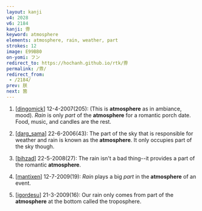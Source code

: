 ```yaml
---
layout: kanji
v4: 2028
v6: 2184
kanji: 雰
keyword: atmosphere
elements: atmosphere, rain, weather, part
strokes: 12
image: E99BB0
on-yomi: フン
redirect_to: https://hochanh.github.io/rtk/雰
permalink: /雰/
redirect_from:
 - /2184/
prev: 朕
next: 箇
---
```


1) [<a href="http://kanji.koohii.com/profile/dingomick">dingomick</a>] 12-4-2007(205): (This is <strong>atmosphere</strong> as in ambiance, mood). <em>Rain</em> is only <em>part</em> of the <strong>atmosphere</strong> for a romantic porch date. Food, music, and candles are the rest.

2) [<a href="http://kanji.koohii.com/profile/darg_sama">darg_sama</a>] 22-6-2006(43): The part of the sky that is responsible for weather and rain is known as the<strong> atmosphere</strong>. It only occupies part of the sky though.

3) [<a href="http://kanji.koohii.com/profile/bihzad">bihzad</a>] 22-5-2008(27): The rain isn&#039;t a bad thing--it provides a part of the romantic<strong> atmosphere</strong>.

4) [<a href="http://kanji.koohii.com/profile/mantixen">mantixen</a>] 12-7-2009(19): <em>Rain</em> plays a big <em>part</em> in the<strong> atmosphere</strong> of an event.

5) [<a href="http://kanji.koohii.com/profile/igordesu">igordesu</a>] 21-3-2009(16): Our rain only comes from part of the<strong> atmosphere</strong> at the bottom called the troposphere.

